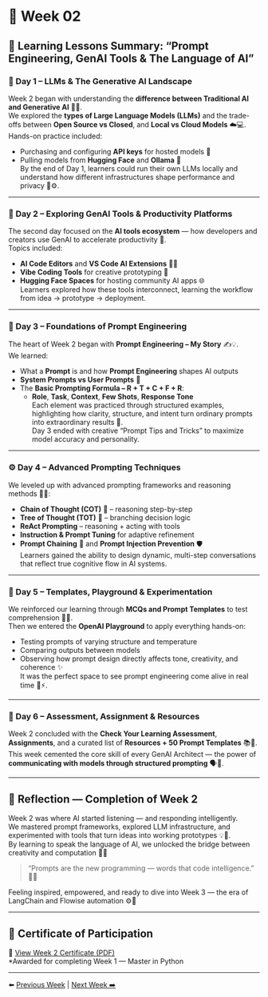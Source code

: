 # 📘 Week 02 

## 🧭 Learning Lessons Summary: “Prompt Engineering, GenAI Tools & The Language of AI”

### 🌅 Day 1 – LLMs & The Generative AI Landscape  
Week 2 began with understanding the **difference between Traditional AI and Generative AI** 🤖✨.  
We explored the **types of Large Language Models (LLMs)** and the trade-offs between **Open Source vs Closed**, and **Local vs Cloud Models** ☁️💻.  
Hands-on practice included:  
- Purchasing and configuring **API keys** for hosted models 🔑  
- Pulling models from **Hugging Face** and **Ollama** 🧠  
By the end of Day 1, learners could run their own LLMs locally and understand how different infrastructures shape performance and privacy 🔐⚙️.

---

### 🧰 Day 2 – Exploring GenAI Tools & Productivity Platforms  
The second day focused on the **AI tools ecosystem** — how developers and creators use GenAI to accelerate productivity 🚀.  
Topics included:  
- **AI Code Editors** and **VS Code AI Extensions** 🧑‍💻  
- **Vibe Coding Tools** for creative prototyping 🎨  
- **Hugging Face Spaces** for hosting community AI apps 🌐  
Learners explored how these tools interconnect, learning the workflow from idea → prototype → deployment.  

---

### 💬 Day 3 – Foundations of Prompt Engineering  
The heart of Week 2 began with **Prompt Engineering – My Story** ✍️💡.  
We learned:  
- What a **Prompt** is and how **Prompt Engineering** shapes AI outputs  
- **System Prompts vs User Prompts** 🧠  
- The **Basic Prompting Formula – R + T + C + F + R**:  
  - **Role**, **Task**, **Context**, **Few Shots**, **Response Tone**  
Each element was practiced through structured examples, highlighting how clarity, structure, and intent turn ordinary prompts into extraordinary results 🎯.  
Day 3 ended with creative “Prompt Tips and Tricks” to maximize model accuracy and personality.  

---

### ⚙️ Day 4 – Advanced Prompting Techniques  
We leveled up with advanced prompting frameworks and reasoning methods 🧩💭:  
- **Chain of Thought (COT)** 🧠 – reasoning step-by-step  
- **Tree of Thought (TOT)** 🌳 – branching decision logic  
- **ReAct Prompting** – reasoning + acting with tools  
- **Instruction & Prompt Tuning** for adaptive refinement  
- **Prompt Chaining** 🔗 and **Prompt Injection Prevention** 🛡️  
Learners gained the ability to design dynamic, multi-step conversations that reflect true cognitive flow in AI systems.  

---

### 🧩 Day 5 – Templates, Playground & Experimentation  
We reinforced our learning through **MCQs and Prompt Templates** to test comprehension 🧠✅.  
Then we entered the **OpenAI Playground** to apply everything hands-on:  
- Testing prompts of varying structure and temperature  
- Comparing outputs between models  
- Observing how prompt design directly affects tone, creativity, and coherence ✨  
It was the perfect space to see prompt engineering come alive in real time 💬⚡.  

---

### 🧾 Day 6 – Assessment, Assignment & Resources  
Week 2 concluded with the **Check Your Learning Assessment**, **Assignments**, and a curated list of **Resources + 50 Prompt Templates** 📚💎.  
This week cemented the core skill of every GenAI Architect — the power of **communicating with models through structured prompting** 🗣️🤖.  

---

## 🌈 Reflection — Completion of Week 2  
Week 2 was where AI started listening — and responding intelligently.  
We mastered prompt frameworks, explored LLM infrastructure, and experimented with tools that turn ideas into working prototypes 💡💬.  
By learning to speak the language of AI, we unlocked the bridge between creativity and computation 🌉✨  

> “Prompts are the new programming — words that code intelligence.” 🧠💙  

Feeling inspired, empowered, and ready to dive into Week 3 — the era of LangChain and Flowise automation ⚙️🚀  

---

## 🏅 Certificate of Participation  

📄 [View Week 2 Certificate (PDF)](../Certificates/Week-02.pdf)  
*Awarded for completing Week 1 — Master in Python  

---

⬅️ [Previous Week](../Week-01/README.md) | [Next Week ➡️](../Week-03/README.md)

